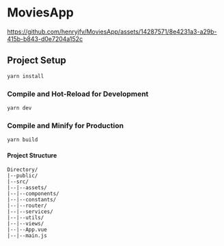 # MoviesApp

https://github.com/henryjfv/MoviesApp/assets/14287571/8e4231a3-a29b-415b-b843-d0e7204a152c

## Project Setup

```sh
yarn install
```

### Compile and Hot-Reload for Development

```sh
yarn dev
```

### Compile and Minify for Production

```sh
yarn build
```

#### Project Structure
````
Directory/
|--public/
|--src/
|--|--assets/
|--|--components/
|--|--constants/
|--|--router/
|--|--services/
|--|--utils/
|--|--views/
|--|--App.vue
|--|--main.js
````
